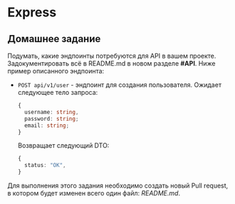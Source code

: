 # Express

## Домашнее задание

Подумать, какие эндпоинты потребуются для API в вашем проекте. Задокументировать всё в README.md в новом разделе **#API**. Ниже пример описанного эндпоинта:

- `POST api/v1/user` - эндпоинт для создания пользователя. Ожидает следующее тело запроса:

  ```TypeScript
  {
    username: string,
    password: string;
    email: string;
  }
  ```

  Возвращает следующий DTO:

  ```TypeScript
  {
    status: "OK",
  }
  ```

Для выполнения этого задания необходимо создать новый Pull request, в котором будет изменен всего один файл: *README.md*.
